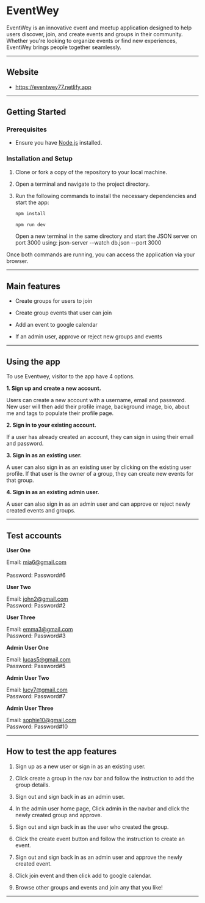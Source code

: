 # EventWey

EventWey is an innovative event and meetup application designed to help users discover, join, and create events and groups in their community. Whether you're looking to organize events or find new experiences, EventWey brings people together seamlessly.

---

## Website

- https://eventwey77.netlify.app

---

## Getting Started

### Prerequisites

- Ensure you have [Node.js](https://nodejs.org/) installed.

### Installation and Setup

1. Clone or fork a copy of the repository to your local machine.

2. Open a terminal and navigate to the project directory.

3. Run the following commands to install the necessary dependencies and start the app:

   ```bash
   npm install
   ```

   ```bash
   npm run dev
   ```

   Open a new terminal in the same directory and start the JSON server on port 3000 using:
   json-server --watch db.json --port 3000

Once both commands are running, you can access the application via your browser.

---

## Main features

- Create groups for users to join

- Create group events that user can join

- Add an event to google calendar

- If an admin user, approve or reject new groups and events

---

## Using the app

To use Eventwey, visitor to the app have 4 options.

**1. Sign up and create a new account.**

Users can create a new account with a username, email and password. New user will then add their profile image, background image, bio, about me and tags to populate their profile page.

**2. Sign in to your existing account.**

If a user has already created an account, they can sign in using their email and password.

**3. Sign in as an existing user.**

A user can also sign in as an existing user by clicking on the existing user profile. If that user is the owner of a group, they can create new events for that group.

**4. Sign in as an existing admin user.**

A user can also sign in as an admin user and can approve or reject newly created events and groups.

---

## Test accounts

**User One**

Email: mia6@gmail.com<br>  
Password: Password#6

**User Two**

Email: john2@gmail.com<br>
Password: Password#2

**User Three**

Email: emma3@gmail.com<br>
Password: Password#3

**Admin User One**

Email: lucas5@gmail.com<br>
Password: Password#5

**Admin User Two**

Email: lucy7@gmail.com<br>
Password: Password#7

**Admin User Three**

Email: sophie10@gmail.com<br>
Password: Password#10

---

## How to test the app features

1. Sign up as a new user or sign in as an existing user.

2. Click create a group in the nav bar and follow the instruction to add the group details.

3. Sign out and sign back in as an admin user.

4. In the admin user home page, Click admin in the navbar and click the newly created group and approve.

5. Sign out and sign back in as the user who created the group.

6. Click the create event button and follow the instruction to create an event.

7. Sign out and sign back in as an admin user and approve the newly created event.

8. Click join event and then click add to google calendar.

9. Browse other groups and events and join any that you like!

---
